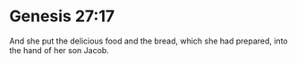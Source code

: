 # Genesis 27:17

And she put the delicious food and the bread, which she had prepared, into the hand of her son Jacob.
